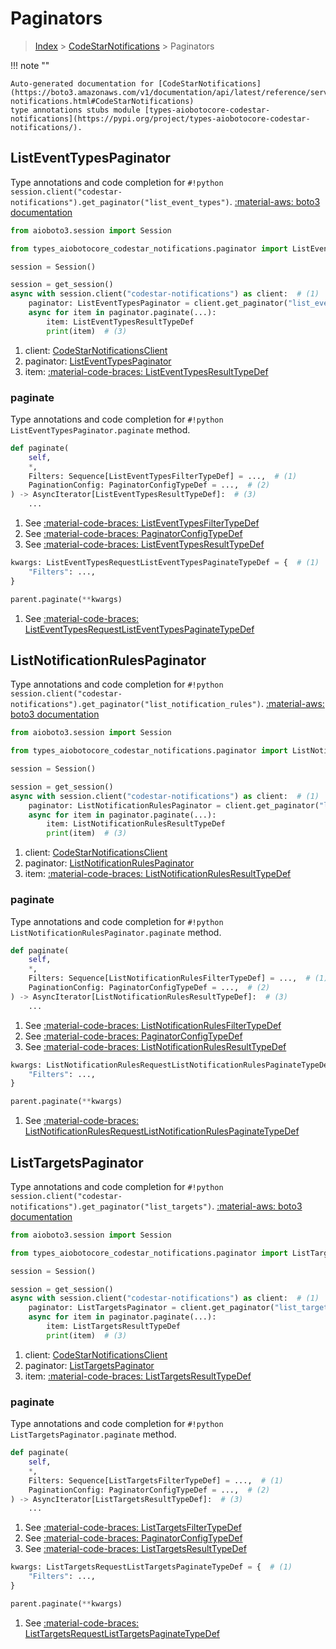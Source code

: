 # Paginators

> [Index](../README.md) > [CodeStarNotifications](./README.md) > Paginators

!!! note ""

    Auto-generated documentation for [CodeStarNotifications](https://boto3.amazonaws.com/v1/documentation/api/latest/reference/services/codestar-notifications.html#CodeStarNotifications)
    type annotations stubs module [types-aiobotocore-codestar-notifications](https://pypi.org/project/types-aiobotocore-codestar-notifications/).

## ListEventTypesPaginator

Type annotations and code completion for `#!python session.client("codestar-notifications").get_paginator("list_event_types")`.
[:material-aws: boto3 documentation](https://boto3.amazonaws.com/v1/documentation/api/latest/reference/services/codestar-notifications.html#CodeStarNotifications.Paginator.ListEventTypes)

```python title="Usage example"
from aioboto3.session import Session

from types_aiobotocore_codestar_notifications.paginator import ListEventTypesPaginator

session = Session()

session = get_session()
async with session.client("codestar-notifications") as client:  # (1)
    paginator: ListEventTypesPaginator = client.get_paginator("list_event_types")  # (2)
    async for item in paginator.paginate(...):
        item: ListEventTypesResultTypeDef
        print(item)  # (3)
```

1. client: [CodeStarNotificationsClient](./client.md)
2. paginator: [ListEventTypesPaginator](./paginators.md#listeventtypespaginator)
3. item: [:material-code-braces: ListEventTypesResultTypeDef](./type_defs.md#listeventtypesresulttypedef) 


### paginate

Type annotations and code completion for `#!python ListEventTypesPaginator.paginate` method.

```python title="Method definition"
def paginate(
    self,
    *,
    Filters: Sequence[ListEventTypesFilterTypeDef] = ...,  # (1)
    PaginationConfig: PaginatorConfigTypeDef = ...,  # (2)
) -> AsyncIterator[ListEventTypesResultTypeDef]:  # (3)
    ...
```

1. See [:material-code-braces: ListEventTypesFilterTypeDef](./type_defs.md#listeventtypesfiltertypedef) 
2. See [:material-code-braces: PaginatorConfigTypeDef](./type_defs.md#paginatorconfigtypedef) 
3. See [:material-code-braces: ListEventTypesResultTypeDef](./type_defs.md#listeventtypesresulttypedef) 


```python title="Usage example with kwargs"
kwargs: ListEventTypesRequestListEventTypesPaginateTypeDef = {  # (1)
    "Filters": ...,
}

parent.paginate(**kwargs)
```

1. See [:material-code-braces: ListEventTypesRequestListEventTypesPaginateTypeDef](./type_defs.md#listeventtypesrequestlisteventtypespaginatetypedef) 
## ListNotificationRulesPaginator

Type annotations and code completion for `#!python session.client("codestar-notifications").get_paginator("list_notification_rules")`.
[:material-aws: boto3 documentation](https://boto3.amazonaws.com/v1/documentation/api/latest/reference/services/codestar-notifications.html#CodeStarNotifications.Paginator.ListNotificationRules)

```python title="Usage example"
from aioboto3.session import Session

from types_aiobotocore_codestar_notifications.paginator import ListNotificationRulesPaginator

session = Session()

session = get_session()
async with session.client("codestar-notifications") as client:  # (1)
    paginator: ListNotificationRulesPaginator = client.get_paginator("list_notification_rules")  # (2)
    async for item in paginator.paginate(...):
        item: ListNotificationRulesResultTypeDef
        print(item)  # (3)
```

1. client: [CodeStarNotificationsClient](./client.md)
2. paginator: [ListNotificationRulesPaginator](./paginators.md#listnotificationrulespaginator)
3. item: [:material-code-braces: ListNotificationRulesResultTypeDef](./type_defs.md#listnotificationrulesresulttypedef) 


### paginate

Type annotations and code completion for `#!python ListNotificationRulesPaginator.paginate` method.

```python title="Method definition"
def paginate(
    self,
    *,
    Filters: Sequence[ListNotificationRulesFilterTypeDef] = ...,  # (1)
    PaginationConfig: PaginatorConfigTypeDef = ...,  # (2)
) -> AsyncIterator[ListNotificationRulesResultTypeDef]:  # (3)
    ...
```

1. See [:material-code-braces: ListNotificationRulesFilterTypeDef](./type_defs.md#listnotificationrulesfiltertypedef) 
2. See [:material-code-braces: PaginatorConfigTypeDef](./type_defs.md#paginatorconfigtypedef) 
3. See [:material-code-braces: ListNotificationRulesResultTypeDef](./type_defs.md#listnotificationrulesresulttypedef) 


```python title="Usage example with kwargs"
kwargs: ListNotificationRulesRequestListNotificationRulesPaginateTypeDef = {  # (1)
    "Filters": ...,
}

parent.paginate(**kwargs)
```

1. See [:material-code-braces: ListNotificationRulesRequestListNotificationRulesPaginateTypeDef](./type_defs.md#listnotificationrulesrequestlistnotificationrulespaginatetypedef) 
## ListTargetsPaginator

Type annotations and code completion for `#!python session.client("codestar-notifications").get_paginator("list_targets")`.
[:material-aws: boto3 documentation](https://boto3.amazonaws.com/v1/documentation/api/latest/reference/services/codestar-notifications.html#CodeStarNotifications.Paginator.ListTargets)

```python title="Usage example"
from aioboto3.session import Session

from types_aiobotocore_codestar_notifications.paginator import ListTargetsPaginator

session = Session()

session = get_session()
async with session.client("codestar-notifications") as client:  # (1)
    paginator: ListTargetsPaginator = client.get_paginator("list_targets")  # (2)
    async for item in paginator.paginate(...):
        item: ListTargetsResultTypeDef
        print(item)  # (3)
```

1. client: [CodeStarNotificationsClient](./client.md)
2. paginator: [ListTargetsPaginator](./paginators.md#listtargetspaginator)
3. item: [:material-code-braces: ListTargetsResultTypeDef](./type_defs.md#listtargetsresulttypedef) 


### paginate

Type annotations and code completion for `#!python ListTargetsPaginator.paginate` method.

```python title="Method definition"
def paginate(
    self,
    *,
    Filters: Sequence[ListTargetsFilterTypeDef] = ...,  # (1)
    PaginationConfig: PaginatorConfigTypeDef = ...,  # (2)
) -> AsyncIterator[ListTargetsResultTypeDef]:  # (3)
    ...
```

1. See [:material-code-braces: ListTargetsFilterTypeDef](./type_defs.md#listtargetsfiltertypedef) 
2. See [:material-code-braces: PaginatorConfigTypeDef](./type_defs.md#paginatorconfigtypedef) 
3. See [:material-code-braces: ListTargetsResultTypeDef](./type_defs.md#listtargetsresulttypedef) 


```python title="Usage example with kwargs"
kwargs: ListTargetsRequestListTargetsPaginateTypeDef = {  # (1)
    "Filters": ...,
}

parent.paginate(**kwargs)
```

1. See [:material-code-braces: ListTargetsRequestListTargetsPaginateTypeDef](./type_defs.md#listtargetsrequestlisttargetspaginatetypedef) 
